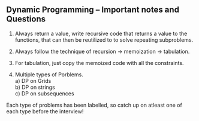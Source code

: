 ## Dynamic Programming – Important notes and Questions

1) Always return a value, write recursive code that returns a value to the functions, that can then be reutilized to to solve repeating subproblems. <br>

2) Always follow the technique of recursion -> memoization -> tabulation. <br>

3) For tabulation, just copy the memoized code with all the constraints. <br> 

4) Multiple types of Porblems. <br>
  a) DP on Grids <br>
  b) DP on strings <br>
  c) DP on subsequences <br> 
  
Each type of problems has been labelled, so catch up on atleast one of each type before the interview! 
